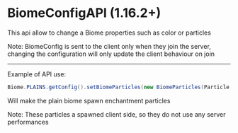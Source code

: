 # BiomeConfigAPI (1.16.2+)

This api allow to change a Biome properties such as color or particles

Note: BiomeConfig is sent to the client only when they join the server,
changing the configuration will only update the client behaviour on join

---------------------------------------

Example of API use:

```Java
Biome.PLAINS.getConfig().setBiomeParticles(new BiomeParticles(Particle.ENCHANTMENT_TABLE, 1F));
```

Will make the plain biome spawn enchantment particles

Note: These particles a spawned client side, so they do not use any server performances
